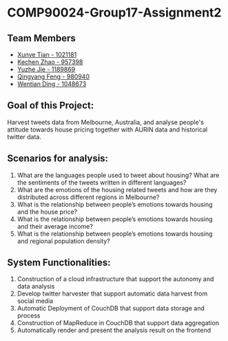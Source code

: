 # COMP90024-Group17-Assignment2

## Team Members
* [Xunye Tian - 1021181](https://github.com/yeager20001118)
* [Kechen Zhao - 957398](https://github.com/miniabby)
* [Yuzhe Jie - 1189869](https://github.com/Yuzhe710)
* [Qingyang Feng - 980940](https://github.com/claire-ef)
* [Wentian Ding - 1048673](https://github.com/dinggggggg)

## Goal of this Project:
Harvest tweets data from Melbourne, Australia, and analyse people's attitude towards house pricing together with AURIN data and historical twitter data.

## Scenarios for analysis:
1. What are the languages people used to tweet about housing? What are the sentiments of the tweets written in different languages?
2. What are the emotions of the housing related tweets and how are they distributed across different regions in Melbourne?
3. What is the relationship between people’s emotions towards housing and the house price?
4. What is the relationship between people’s emotions towards housing and their average income?
5. What is the relationship between people’s emotions towards housing and regional population density?


## System Functionalities:
1. Construction of a cloud infrastructure that support the autonomy and data analysis
2. Develop twitter harvester that support automatic data harvest from social media
3. Automatic Deployment of CouchDB that support data storage and process
4. Construction of MapReduce in CouchDB that support data aggregation 
5. Automatically render and present the analysis result on the frontend 
